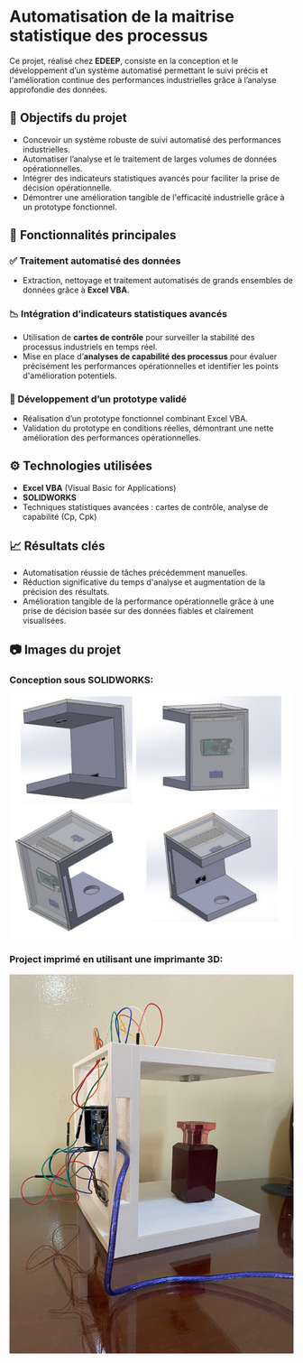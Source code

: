 # Automatisation de la maitrise statistique des processus

Ce projet, réalisé chez **EDEEP**, consiste en la conception et le développement d’un système automatisé permettant le suivi précis et l'amélioration continue des performances industrielles grâce à l’analyse approfondie des données.

## 📌 Objectifs du projet

- Concevoir un système robuste de suivi automatisé des performances industrielles.
- Automatiser l’analyse et le traitement de larges volumes de données opérationnelles.
- Intégrer des indicateurs statistiques avancés pour faciliter la prise de décision opérationnelle.
- Démontrer une amélioration tangible de l'efficacité industrielle grâce à un prototype fonctionnel.

## 🚀 Fonctionnalités principales

### ✅ Traitement automatisé des données
- Extraction, nettoyage et traitement automatisés de grands ensembles de données grâce à **Excel VBA**.

### 📉 Intégration d’indicateurs statistiques avancés
- Utilisation de **cartes de contrôle** pour surveiller la stabilité des processus industriels en temps réel.
- Mise en place d’**analyses de capabilité des processus** pour évaluer précisément les performances opérationnelles et identifier les points d'amélioration potentiels.

### 🔧 Développement d’un prototype validé
- Réalisation d’un prototype fonctionnel combinant Excel VBA.
- Validation du prototype en conditions réelles, démontrant une nette amélioration des performances opérationnelles.

## ⚙️ Technologies utilisées
- **Excel VBA** (Visual Basic for Applications)
- **SOLIDWORKS**
- Techniques statistiques avancées : cartes de contrôle, analyse de capabilité (Cp, Cpk)

## 📈 Résultats clés
- Automatisation réussie de tâches précédemment manuelles.
- Réduction significative du temps d'analyse et augmentation de la précision des résultats.
- Amélioration tangible de la performance opérationnelle grâce à une prise de décision basée sur des données fiables et clairement visualisées.

## 📷 Images du projet
### Conception sous SOLIDWORKS:
![Conception Sous SolidWorks](https://github.com/KenzaZiad/EDEEP/blob/main/conception_all.jpeg)
### Project imprimé en utilisant une imprimante 3D:
![Conception Sous SolidWorks](https://github.com/KenzaZiad/EDEEP/blob/main/produit_final.jpeg)

